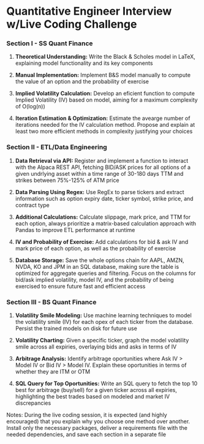 # Quantitative Engineer Interview w/Live Coding Challenge

### **Section I - SS Quant Finance**

1. **Theoretical Understanding:** Write the Black & Scholes model in LaTeX, explaining model functionality and its key components

2. **Manual Implementation:** Implement B&S model manually to compute the value of an option and the probability of exercise

3. **Implied Volatility Calculation:** Develop an eficient function to compute Implied Volatility (IV) based on model, aiming for a maximum complexity of O(log(n))

4. **Iteration Estimation & Optimization:** Estimate the avearge number of iterations needed for the IV calculation method. Propose and explain at least two more efficient methods in complexity justifying your choices


### **Section II - ETL/Data Engineering**

1. **Data Retrieval via API:** Register and implement a function to interact with the Alpaca REST API, fetching BID/ASK prices for all options of a given undrlying asset within a time range of 30-180 days TTM and strikes between 75%-125% of ATM price

2. **Data Parsing Using Regex:** Use RegEx to parse tickers and extract information such as option expiry date, ticker symbol, strike price, and contract type

3. **Additional Calculations:** Calculate slippage, mark price, and TTM for each option, always prioritize a matrix-based calculation approach with Pandas to improve ETL performance at runtime

4. **IV and Probability of Exercise:** Add calculations for bid & ask IV and mark price of each option, as well as the probability of exercise

5. **Database Storage:** Save the whole options chain for AAPL, AMZN, NVDA, KO and JPM in an SQL database, making sure the table is optimized for aggregate queries and filtering. Focus on the columns for bid/ask implied volatility, model IV, and the probability of being exercised to ensure future fast and efficient access


### **Section III - BS Quant Finance**

1. **Volatility Smile Modeling:** Use machine learning techniques to model the volatility smile (IV) for each opex of each ticker from the database. Persist the trained models on disk for future use

2. **Volatility Charting:** Given a specific ticker, graph the model volatility smile across all expiries, overlaying bids and asks in terms of IV

3. **Arbitrage Analysis:** Identify arbitrage oportunities where Ask IV > Model IV or Bid IV > Model IV. Explain these oportunities in terms of whether they are ITM or OTM

4. **SQL Query for Top Oportunities:** Write an SQL query to fetch the top 10 best for arbitrage (buy/sell) for a given ticker across all expiries, highlighting the best trades based on modeled and market IV discrepancies



Notes:
During the live coding session, it is expected (and highly encouraged) that you explain why you choose one method over another. Install only the necessary packages, deliver a requirements file with the needed dependencies, and save each section in a separate file